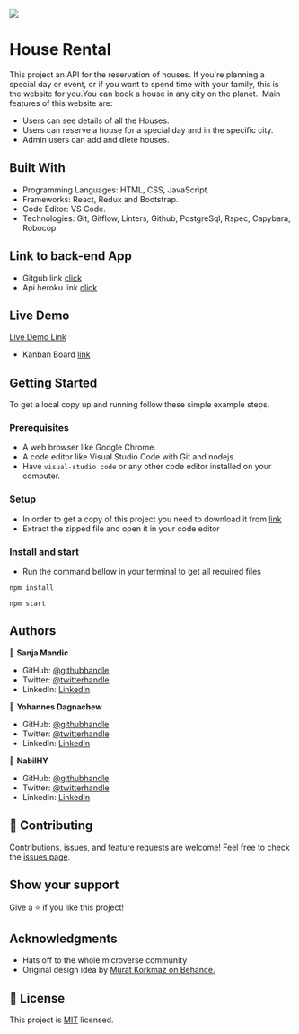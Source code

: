 ![](https://img.shields.io/badge/Microverse-blueviolet)

# House Rental

This project an API  for the reservation of houses. If you're planning a special day or event, or if you want to spend time with your family, this is the website for you.You can book a house in any city on the planet. 
Main features of this website are:

- Users can see details of all the Houses.
- Users can reserve a house for a special day and in the specific city.
- Admin users can add and dlete houses.

## Built With

- Programming Languages: HTML, CSS, JavaScript.
- Frameworks: React, Redux and Bootstrap.
- Code Editor: VS Code.
- Technologies: Git, Gitflow, Linters, Github, PostgreSql, Rspec, Capybara, Robocop

## Link to back-end App 
- Gitgub link [click](https://github.com/Sanja969/house-rental)
- Api heroku link [click](https://x-house.herokuapp.com)


## Live Demo
[Live Demo Link](https://x-house.herokuapp.com/)


- Kanban Board [link](https://github.com/users/Sanja969/projects/7)

## Getting Started

To get a local copy up and running follow these simple example steps.

### Prerequisites

- A web browser like Google Chrome.
- A code editor like Visual Studio Code with Git and nodejs.
- Have `visual-studio code` or any other code editor installed on your computer.

### Setup

- In order to get a copy of this project you need to download it from [link](https://github.com/Sanja969/house-rental-api.git)
- Extract the zipped file and open it in your code editor

### Install and start

- Run the command bellow in your terminal to get all required files

```
npm install
```

```
npm start
```

## Authors

👤 **Sanja Mandic**

- GitHub: [@githubhandle](https://github.com/Sanja969)
- Twitter: [@twitterhandle](https://twitter.com/SanjaMandic42)
- LinkedIn: [LinkedIn](https://linkedin.com/in/sanja-mandic-823995a2/)

👤 **Yohannes Dagnachew**

- GitHub: [@githubhandle](https://github.com/yohannesdagnachew)
-  Twitter: [@twitterhandle](https://twitter.com/Jod99712013)
- LinkedIn: [LinkedIn](https://www.linkedin.com/in/yohannesdagnachew)


👤 **NabilHY**

- GitHub: [@githubhandle](https://github.com/NabilHY)
- Twitter: [@twitterhandle](https://twitter.com/NeoNabil2)
- LinkedIn: [LinkedIn](https://www.linkedin.com/in/nabil-hayoun/)


## 🤝 Contributing

Contributions, issues, and feature requests are welcome!
Feel free to check the [issues page](https://github.com/Sanja969/house-rental-api/issues).

## Show your support

Give a ⭐️ if you like this project!

## Acknowledgments

- Hats off to the whole microverse community
- Original design idea by [Murat Korkmaz on Behance.](https://www.behance.net/muratk)

## 📝 License

This project is [MIT](https://github.com/jahongiry/book-appointment_front-end/blob/Dev/LICENCE) licensed.
